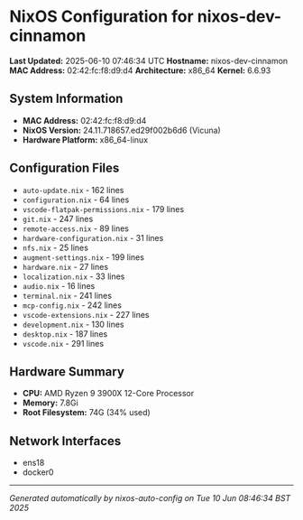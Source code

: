 # NixOS Configuration for nixos-dev-cinnamon

**Last Updated:** 2025-06-10 07:46:34 UTC
**Hostname:** nixos-dev-cinnamon
**MAC Address:** 02:42:fc:f8:d9:d4
**Architecture:** x86_64
**Kernel:** 6.6.93

## System Information

- **MAC Address:** 02:42:fc:f8:d9:d4
- **NixOS Version:** 24.11.718657.ed29f002b6d6 (Vicuna)
- **Hardware Platform:** x86_64-linux

## Configuration Files

- `auto-update.nix` - 162 lines
- `configuration.nix` - 64 lines
- `vscode-flatpak-permissions.nix` - 179 lines
- `git.nix` - 247 lines
- `remote-access.nix` - 89 lines
- `hardware-configuration.nix` - 31 lines
- `nfs.nix` - 25 lines
- `augment-settings.nix` - 199 lines
- `hardware.nix` - 27 lines
- `localization.nix` - 33 lines
- `audio.nix` - 16 lines
- `terminal.nix` - 241 lines
- `mcp-config.nix` - 242 lines
- `vscode-extensions.nix` - 227 lines
- `development.nix` - 130 lines
- `desktop.nix` - 187 lines
- `vscode.nix` - 291 lines

## Hardware Summary

- **CPU:** AMD Ryzen 9 3900X 12-Core Processor
- **Memory:** 7.8Gi
- **Root Filesystem:** 74G (34% used)

## Network Interfaces

- ens18
- docker0

---
*Generated automatically by nixos-auto-config on Tue 10 Jun 08:46:34 BST 2025*
